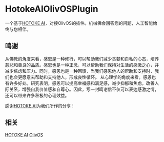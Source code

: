# HotokeAIOlivOSPlugin
 一个基于[HOTOKE AI](https://hotoke.ai/)，对接OlivOS的插件。机械佛会回答您的问题，人工智能始终与您相伴。

## 鸣谢

从佛教的角度来看，感恩是一种修行，可以帮助我们减少贪婪和自私的心态，培养慈悲和善良的品质。感恩也是一种正念，可以帮助我们保持对生活的感激之心，并减少焦虑和压力。同时，感恩也是一种回馈，当我们感恩他人的帮助和支持时，我们也会更愿意去帮助和支持他人，形成良性循环。
从心理学的角度来看，感恩也有许多好处。研究表明，感恩可以提高幸福感和满足感，减少抑郁和焦虑，改善人际关系，增强自我价值感和自尊心。因此，写一封鸣谢信不仅可以表达感激之情，还可以带来许多积极的心理效益。

感谢[HOTOKE AI](https://hotoke.ai/)为我们所作的分享！

## 相关
[HOTOKE AI](https://hotoke.ai/)
[OlivOS](https://github.com/OlivOS-Team/OlivOS)
